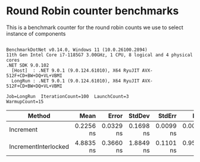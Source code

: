 # Round Robin counter benchmarks

This is a benchmark counter for the round robin counts we use to select instance of components

```

BenchmarkDotNet v0.14.0, Windows 11 (10.0.26100.2894)
11th Gen Intel Core i7-1185G7 3.00GHz, 1 CPU, 8 logical and 4 physical cores
.NET SDK 9.0.102
  [Host]  : .NET 9.0.1 (9.0.124.61010), X64 RyuJIT AVX-512F+CD+BW+DQ+VL+VBMI
  LongRun : .NET 9.0.1 (9.0.124.61010), X64 RyuJIT AVX-512F+CD+BW+DQ+VL+VBMI

Job=LongRun  IterationCount=100  LaunchCount=3  
WarmupCount=15  

```
| Method               | Mean      | Error     | StdDev    | StdErr    | Min       | Max       | Op/s            | Exceptions | Allocated |
|--------------------- |----------:|----------:|----------:|----------:|----------:|----------:|----------------:|-----------:|----------:|
| Increment            | 0.2256 ns | 0.0329 ns | 0.1698 ns | 0.0099 ns | 0.0000 ns | 0.8451 ns | 4,432,398,148.6 |          - |         - |
| IncrementInterlocked | 4.8835 ns | 0.3660 ns | 1.8849 ns | 0.1101 ns | 0.9581 ns | 9.8738 ns |   204,771,305.0 |          - |         - |

